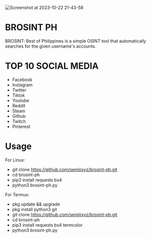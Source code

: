 ![Screenshot at 2023-10-22 21-43-58](https://github.com/semiiixyz/brosint-ph/assets/125569648/b911ce36-ee8b-4033-ae88-b69fb74e115e)

# BROSINT PH
BROSINT: Best of Philippines is a simple OSINT tool that automatically searches for the given username's accounts.

# TOP 10 SOCIAL MEDIA
* Facebook
* Instagram
* Twitter
* Tiktok
* Youtube
* Reddit
* Steam
* Github
* Twitch
* Pinterest

# Usage
For Linux:
* git clone https://github.com/semiiixyz/brosint-ph.git
* cd brosint-ph
* pip3 install requests bs4
* python3 brosint-ph.py

For Termux:
* pkg update && upgrade
* pkg install python3 git
* git clone https://github.com/semiiixyz/brosint-ph.git
* cd brosint-ph
* pip3 install requests bs4 termcolor
* python3 brosint-ph.py
